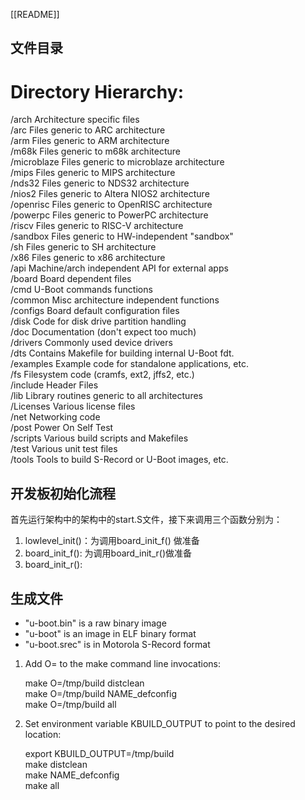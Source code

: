 [[README]]

## 文件目录

Directory Hierarchy:  
====================  
  
/arch Architecture specific files  
/arc Files generic to ARC architecture  
/arm Files generic to ARM architecture  
/m68k Files generic to m68k architecture  
/microblaze Files generic to microblaze architecture  
/mips Files generic to MIPS architecture  
/nds32 Files generic to NDS32 architecture  
/nios2 Files generic to Altera NIOS2 architecture  
/openrisc Files generic to OpenRISC architecture  
/powerpc Files generic to PowerPC architecture  
/riscv Files generic to RISC-V architecture  
/sandbox Files generic to HW-independent "sandbox"  
/sh Files generic to SH architecture  
/x86 Files generic to x86 architecture  
/api Machine/arch independent API for external apps  
/board Board dependent files  
/cmd U-Boot commands functions  
/common Misc architecture independent functions  
/configs Board default configuration files  
/disk Code for disk drive partition handling  
/doc Documentation (don't expect too much)  
/drivers Commonly used device drivers  
/dts Contains Makefile for building internal U-Boot fdt.  
/examples Example code for standalone applications, etc.  
/fs Filesystem code (cramfs, ext2, jffs2, etc.)  
/include Header Files  
/lib Library routines generic to all architectures  
/Licenses Various license files  
/net Networking code  
/post Power On Self Test  
/scripts Various build scripts and Makefiles  
/test Various unit test files  
/tools Tools to build S-Record or U-Boot images, etc.  

  

  

## 开发板初始化流程

首先运行架构中的架构中的start.S文件，接下来调用三个函数分别为：

1. lowlevel_init()：为调用board_init_f() 做准备
2. board_init_f(): 为调用board_init_r()做准备
3. board_init_r():

  

  

## 生成文件

- "u-boot.bin" is a raw binary image
- "u-boot" is an image in ELF binary format
- "u-boot.srec" is in Motorola S-Record format

  

  

1. Add O= to the make command line invocations:
    
    make O=/tmp/build distclean  
    make O=/tmp/build NAME_defconfig  
    make O=/tmp/build all  
    
2. Set environment variable KBUILD_OUTPUT to point to the desired location:
    
    export KBUILD_OUTPUT=/tmp/build  
    make distclean  
    make NAME_defconfig  
    make all